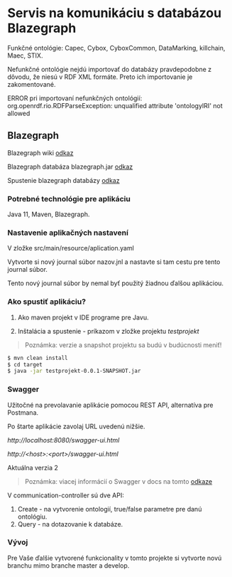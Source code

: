 # Servis na komunikáciu s databázou Blazegraph #

Funkčné ontológie: Capec, Cybox, CyboxCommon, DataMarking, killchain, Maec, STIX.

Nefunkčné ontológie nejdú importovať do databázy pravdepodobne z dôvodu, že niesú v RDF XML formáte.
Preto ich importovanie je zakomentované.

ERROR pri importovaní nefunkčných ontológií:
org.openrdf.rio.RDFParseException: unqualified attribute 'ontologyIRI' not allowed

## Blazegraph ##

Blazegraph wiki [odkaz](https://github.com/blazegraph/database/wiki/About_Blazegraph)

Blazegraph databáza blazegraph.jar [odkaz](https://github.com/blazegraph/database/releases/tag/BLAZEGRAPH_2_1_6_RC)

Spustenie blazegraph databázy [odkaz](https://github.com/blazegraph/database/wiki/Quick_Start)

### Potrebné technológie pre aplikáciu ###

Java 11, Maven, Blazegraph.

### Nastavenie aplikačných nastavení ###

V zložke src/main/resource/aplication.yaml

Vytvorte si nový journal súbor nazov.jnl a nastavte si tam cestu pre tento journal súbor.

Tento nový journal súbor by nemal byť použitý žiadnou ďalšou aplikáciou.

### Ako spustiť aplikáciu? ###

1. Ako maven projekt v IDE programe pre Javu. 

2. Inštalácia a spustenie - príkazom v zložke projektu *testprojekt*
> Poznámka: verzie a snapshot projektu sa budú v budúcnosti meniť!
```sh
$ mvn clean install
$ cd target
$ java -jar testprojekt-0.0.1-SNAPSHOT.jar
```

### Swagger ###

Užitočné na prevolavanie aplikácie pomocou REST API, alternatíva pre Postmana.

Po štarte aplikácie zavolaj URL uvedenú nižšie.

_http://localhost:8080/swagger-ui.html_

_http://\<host>:\<port>/swagger-ui.html_

Aktuálna verzia 2
> Poznámka: viacej informácií o Swagger v docs na tomto [odkaze](https://swagger.io/docs/)

V communication-controller sú dve API:
1. Create - na vytvorenie ontologií, true/false parametre pre danú ontológiu.
2. Query - na dotazovanie k databáze.

### Vývoj ###

Pre Vaše ďalšie vytvorené funkcionality v tomto projekte si vytvorte novú branchu mimo branche master a develop.